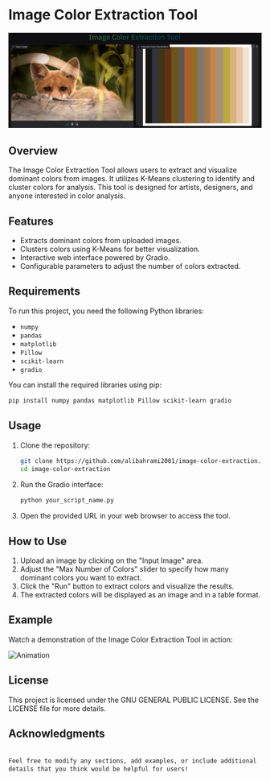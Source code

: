 # Image Color Extraction Tool

![Test Image](https://github.com/alibahrami2001/image_color_extraction/blob/main/image/test.png)

## Overview
The Image Color Extraction Tool allows users to extract and visualize dominant colors from images. It utilizes K-Means clustering to identify and cluster colors for analysis. This tool is designed for artists, designers, and anyone interested in color analysis.

## Features
- Extracts dominant colors from uploaded images.
- Clusters colors using K-Means for better visualization.
- Interactive web interface powered by Gradio.
- Configurable parameters to adjust the number of colors extracted.

## Requirements
To run this project, you need the following Python libraries:
- `numpy`
- `pandas`
- `matplotlib`
- `Pillow`
- `scikit-learn`
- `gradio`

You can install the required libraries using pip:

```bash
pip install numpy pandas matplotlib Pillow scikit-learn gradio
```

## Usage
1. Clone the repository:
   ```bash
   git clone https://github.com/alibahrami2001/image-color-extraction.git
   cd image-color-extraction
   ```

2. Run the Gradio interface:
   ```bash
   python your_script_name.py
   ```

3. Open the provided URL in your web browser to access the tool.

## How to Use
1. Upload an image by clicking on the "Input Image" area.
2. Adjust the "Max Number of Colors" slider to specify how many dominant colors you want to extract.
3. Click the "Run" button to extract colors and visualize the results.
4. The extracted colors will be displayed as an image and in a table format.

## Example
Watch a demonstration of the Image Color Extraction Tool in action:

![Animation](https://github.com/alibahrami2001/image_color_extraction/blob/main/image/Animation.gif)

## License
This project is licensed under the GNU GENERAL PUBLIC LICENSE. See the LICENSE file for more details.

## Acknowledgments
```

Feel free to modify any sections, add examples, or include additional details that you think would be helpful for users!
